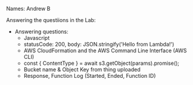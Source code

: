 Names:
Andrew B


Answering the questiions in the Lab:
* Answering questions:
  - Javascript
  - statusCode: 200, body: JSON.stringify('Hello from Lambda!')
  - AWS CloudFormation and the AWS Command Line Interface (AWS CLI)
  - const { ContentType } = await s3.getObject(params).promise();
  - Bucket name & Object Key from thing uploaded
  - Response, Function Log (Started, Ended, Function ID)
